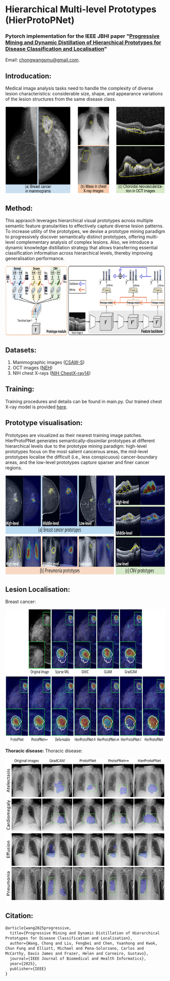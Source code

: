 # Hierarchical Multi-level Prototypes (HierProtoPNet)

### Pytorch implementation for the IEEE JBHI paper "[Progressive Mining and Dynamic Distillation of Hierarchical Prototypes for Disease Classification and Localisation](https://ieeexplore.ieee.org/abstract/document/10955117)"
Email: chongwangsmu@gmail.com.

## Introducation:

Medical image analysis tasks need to handle the complexity of diverse lesion characteristics: considerable size, shape, and appearance variations of the lesion structures from the same disease class.

<div align=center>
<img width="630" height="275" src="https://github.com/cwangrun/HierProtoPNet/blob/master/img/intro.png"/></dev>
</div>

## Method:
This appraoch leverages hierarchical visual prototypes across multiple semantic feature granularities to effectively capture diverse lesion patterns. 
To increase utility of the prototypes, we devise a prototype mining paradigm to progressively discover semantically distinct prototypes, offering multi-level complementary analysis of complex lesions. 
Also, we introduce a dynamic knowledge distillation strategy that allows transferring essential classification information across hierarchical levels, thereby improving generalisation performance. 

<div align=center>
<img width="900" height="220" src="https://github.com/cwangrun/HierProtoPNet/blob/master/img/arch.png"/></dev>
</div>


## Datasets:
1. Mammographic images ([CSAW-S](https://github.com/ChrisMats/CSAW-S))
2. OCT images ([NEH](https://data.mendeley.com/datasets/8kt969dhx6/1))
3. NIH chest X-rays ([NIH ChestX-ray14](https://www.kaggle.com/datasets/nih-chest-xrays/data))


## Training:
Training procedures and details can be found in main.py.
Our trained chest X-ray model is provided [here](https://drive.google.com/file/d/1HA2W9oCpd4FKOU2XkDdUiK6oG4HqmANC/view?usp=drive_link).


## Prototype visualisation:
Prototypes are visualized as their nearest training image patches.
HierProtoPNet generates semantically-dissimilar prototypes at different hierarchical levels due to the prototype mining paradigm: high-level prototypes focus on the most salient cancerous areas, the mid-level prototypes localise the difficult (i.e., less conspicuous) cancer-boundary areas, and the low-level prototypes capture sparser and finer cancer regions.

<div align=center>
<img width="900" height="315" src="https://github.com/cwangrun/HierProtoPNet/blob/master/img/prototypes.png"/></dev>
</div>



## Lesion Localisation:
Breast cancer:
<div align=center>
<img width="800" height="420" src="https://github.com/cwangrun/HierProtoPNet/blob/master/img/mammo.png"/></dev>
</div>

__Thoracic disease:__
Thoracic disease:
<div align=center>
<img width="600" height="450" src="https://github.com/cwangrun/HierProtoPNet/blob/master/img/chestxray.png"/></dev>
</div>



## Citation:
```
@article{wang2025progressive,
  title={Progressive Mining and Dynamic Distillation of Hierarchical Prototypes for Disease Classification and Localisation},
  author={Wang, Chong and Liu, Fengbei and Chen, Yuanhong and Kwok, Chun Fung and Elliott, Michael and Pena-Solorzano, Carlos and McCarthy, Davis James and Frazer, Helen and Carneiro, Gustavo},
  journal={IEEE Journal of Biomedical and Health Informatics},
  year={2025},
  publisher={IEEE}
}
```
